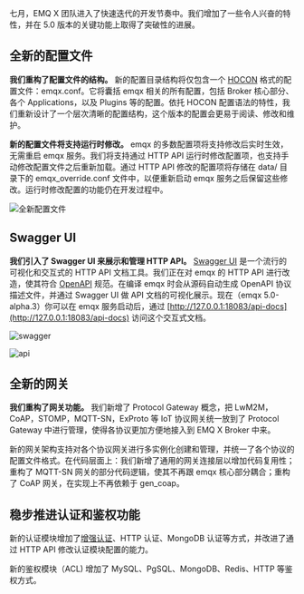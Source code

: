 七月，EMQ X 团队进入了快速迭代的开发节奏中。我们增加了一些令人兴奋的特性，并在 5.0 版本的关键功能上取得了突破性的进展。


## 全新的配置文件

**我们重构了配置文件的结构。** 新的配置目录结构将仅包含一个 [HOCON](https://github.com/lightbend/config/blob/main/HOCON.md) 格式的配置文件：emqx.conf。它将囊括 emqx 相关的所有配置，包括 Broker 核心部分、各个 Applications，以及 Plugins 等的配置。依托 HOCON  配置语法的特性，我们重新设计了一个层次清晰的配置结构，这个版本的配置会更易于阅读、修改和维护。

**新的配置文件将支持运行时修改。** emqx 的多数配置项将支持修改后实时生效，无需重启 emqx 服务。我们将支持通过 HTTP API  运行时修改配置项，也支持手动修改配置文件之后重新加载。通过 HTTP API 修改的配置项将存储在 data/ 目录下的  emqx_override.conf 文件中，以便重新启动 emqx 服务之后保留这些修改。运行时修改配置的功能仍在开发过程中。

![全新配置文件](https://static.emqx.net/images/41a66271f3fdb2514c299307395c7f73.png)


## Swagger UI

**我们引入了 Swagger UI 来展示和管理 HTTP API。** [Swagger UI](https://swagger.io/tools/swagger-ui/) 是一个流行的可视化和交互式的 HTTP API 文档工具。我们正在对 emqx 的 HTTP API 进行改造，使其符合 [OpenAPI](https://swagger.io/specification/) 规范。在编译 emqx 时会从源码自动生成 OpenAPI 协议描述文件，并通过 Swagger UI 做 API 文档的可视化展示。现在（emqx 5.0-alpha.3）你可以在 emqx 服务启动后，通过 [http://127.0.0.1:18083/api-docs](http://127.0.0.1:18083/api-docs) 访问这个交互式文档。

![swagger](https://static.emqx.net/images/3247d90db25c6d1e0f108564e921aa94.png)

![api](https://static.emqx.net/images/86fc2c0679ca3a15c3fa96359dbe4652.png)


## 全新的网关

**我们重构了网关功能。** 我们新增了 Protocol Gateway 概念，把 LwM2M，CoAP，STOMP，MQTT-SN，ExProto 等 IoT 协议网关统一放到了  Protocol Gateway 中进行管理，使得各协议更加方便地接入到 EMQ X Broker 中来。

新的网关架构支持对各个协议网关进行多实例化创建和管理，并统一了各个协议的配置文件格式。在代码层面上：我们新增了通用的网关连接层以增加代码复用性；重构了 MQTT-SN 网关的部分代码逻辑，使其不再跟 emqx 核心部分耦合；重构了 CoAP 网关，在实现上不再依赖于 gen_coap。


## 稳步推进认证和鉴权功能

新的认证模块增加了[增强认证](https://www.emqx.com/zh/blog/mqtt5-enhanced-authentication)、HTTP 认证、MongoDB 认证等方式，并改进了通过 HTTP API 修改认证模块配置的能力。

新的鉴权模块（ACL) 增加了 MySQL、PgSQL、MongoDB、Redis、HTTP 等鉴权方式。
